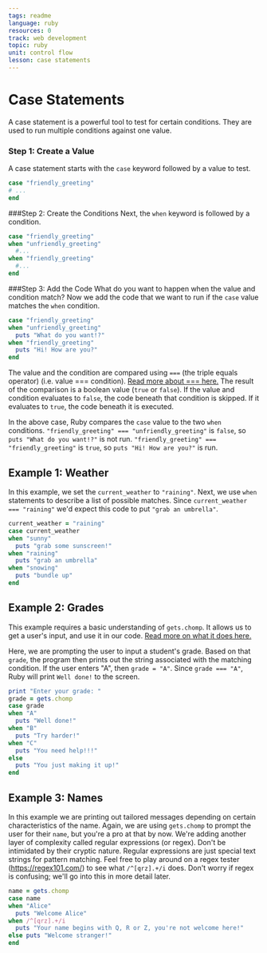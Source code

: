 ```yaml
---
tags: readme
language: ruby
resources: 0
track: web development
topic: ruby
unit: control flow
lesson: case statements
---
```


# Case Statements

A case statement is a powerful tool to test for certain conditions. They are used to run multiple conditions against one value.

### Step 1: Create a Value
A case statement starts with the `case` keyword followed by a value to test.

```ruby
case "friendly_greeting"
# ...
end
```
###Step 2: Create the Conditions
Next, the `when` keyword is followed by a condition.

```ruby
case "friendly_greeting"
when "unfriendly_greeting"
  #...
when "friendly_greeting"
  #...
end
```
###Step 3: Add the Code
What do you want to happen when the value and condition match? Now we add the code that we want to run if the `case` value matches the `when` condition.

```ruby
case "friendly_greeting"
when "unfriendly_greeting"
  puts "What do you want!?"
when "friendly_greeting"
  puts "Hi! How are you?"
end
```

The value and the condition are compared using `===` (the triple equals operator) (i.e. value === condition). [Read more about === here.](http://stackoverflow.com/questions/3422223/vs-in-ruby?lq=1) The result of the comparison is a boolean value (`true` or `false`). If the value and condition evaluates to `false`, the code beneath that condition is skipped. If it evaluates to `true`, the code beneath it is executed.

In the above case, Ruby compares the `case` value to the two `when` conditions. `"friendly_greeting" === "unfriendly_greeting"` is `false`, so `puts "What do you want!?"` is not run. `"friendly_greeting" === "friendly_greeting"` is `true`, so `puts "Hi! How are you?"` is run.

## Example 1: Weather

In this example, we set the `current_weather` to `"raining"`. Next, we use `when` statements to describe a list of possible matches. Since `current_weather === "raining"` we'd expect this code to put `"grab an umbrella"`.

```ruby
current_weather = "raining"
case current_weather
when "sunny"
  puts "grab some sunscreen!"
when "raining"
  puts "grab an umbrella"
when "snowing"
  puts "bundle up"
end
```

## Example 2: Grades

This example requires a basic understanding of `gets.chomp`. It allows us to get a user's input, and use it in our code. [Read more on what it does here.](http://stackoverflow.com/questions/23193813/how-does-gets-and-gets-chomp-in-ruby-work)

Here, we are prompting the user to input a student's grade. Based on that `grade`, the program then prints out the string associated with the matching condition. If the user enters "A", then `grade = "A"`. Since `grade === "A"`, Ruby will print `Well done!` to the screen. 

```ruby
print "Enter your grade: "
grade = gets.chomp
case grade
when "A"
  puts "Well done!"
when "B"
  puts "Try harder!"
when "C"
  puts "You need help!!!"
else
  puts "You just making it up!"
end
```

## Example 3: Names

In this example we are printing out tailored messages depending on certain characteristics of the name. Again, we are using `gets.chomp` to prompt the user for their `name`, but you're a pro at that by now. We're adding another layer of complexity called regular expressions (or regex). Don't be intimidated by their cryptic nature. Regular expressions are just special text strings for pattern matching. Feel free to play around on a regex tester (https://regex101.com/) to see what `/^[qrz].+/i` does. Don't worry if regex is confusing; we'll go into this in more detail later.

```ruby
name = gets.chomp
case name
when "Alice"
  puts "Welcome Alice"
when /^[qrz].+/i 
  puts "Your name begins with Q, R or Z, you're not welcome here!" 
else puts "Welcome stranger!" 
end
```

